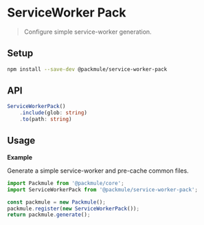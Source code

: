 # ServiceWorker Pack

> Configure simple service-worker generation.

## Setup

```bash
npm install --save-dev @packmule/service-worker-pack
```

## API

```ts
ServiceWorkerPack()
    .include(glob: string)
    .to(path: string)
```

## Usage

**Example**

Generate a simple service-worker and pre-cache common files.

```ts
import Packmule from '@packmule/core';
import ServiceWorkerPack from '@packmule/service-worker-pack';

const packmule = new Packmule();
packmule.register(new ServiceWorkerPack());
return packmule.generate();
```
